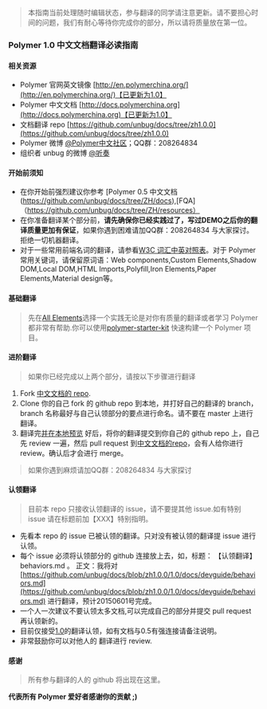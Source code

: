  > 本指南当前处理随时编辑状态，参与翻译的同学请注意更新。请不要担心时间的问题，我们有耐心等待你完成你的部分，所以请将质量放在第一位。

### Polymer 1.0 中文文档翻译必读指南
#### 相关资源
 - Polymer 官网英文镜像 [http://en.polymerchina.org/](http://en.polymerchina.org/)【已更新为1.0】
 - Polymer 中文文档 [http://docs.polymerchina.org](http://docs.polymerchina.org)【已更新为1.0】
 - 文档翻译 repo [https://github.com/unbug/docs/tree/zh1.0.0](https://github.com/unbug/docs/tree/zh1.0.0)
 - Polymer 微博 [@Polymer中文社区](http://weibo.com/u/3631834213?from=profile&wvr=5&loc=infdomain)；QQ群：208264834
 - 组织者 unbug 的微博 [@听奏](http://weibo.com/unbug)

#### 开始前须知
 - 在你开始前强烈建议你参考 [Polymer 0.5 中文文档(https://github.com/unbug/docs/tree/ZH/docs),[FQA]（https://github.com/unbug/docs/tree/ZH/resources）
 - 在你准备翻译某个部分前，**请先确保你已经实践过了，写过DEMO之后你的翻译质量更加有保证**，如果你遇到困难请加QQ群：208264834 与大家探讨。拒绝一切机器翻译。
 - 对于一些常用前端名词的翻译，请参看[W3C 词汇中英对照表](http://w3c-html-ig-zh.github.io/w3c-glossary/)。对于 Polymer 常用关键词，请保留原词语：Web components,Custom Elements,Shadow DOM,Local DOM,HTML Imports,Polyfill,Iron Elements,Paper Elements,Material design等。

#### 基础翻译
> 先在[All Elements](https://elements.polymer-project.org/browse)选择一个实践无论是对你有质量的翻译或者学习 Polymer 都非常有帮助.你可以使用[polymer-starter-kit](https://github.com/unbug/polymer-starter-kit/tree/zh) 快速构建一个 Polymer 项目。

#### 进阶翻译
> 如果你已经完成以上两个部分，请按以下步骤进行翻译

1. Fork [中文文档的 repo](https://github.com/unbug/docs/tree/zh1.0.0).
2. Clone 你的自己 fork 的 github repo 到本地，并打好自己的翻译的 branch，branch 名称最好与自己认领部分的要点进行命名。请不要在 master 上进行翻译。
3. 翻译完[并在本地预览](https://github.com/unbug/docs/blob/zh1.0.0/README.md) 好后，将你的翻译提交到你自己的 github repo 上，自己先 review 一遍，然后 pull request 到[中文文档的repo](https://github.com/unbug/docs/tree/zh1.0.0)，会有人给你进行 review。确认后才会进行 merge。

> 如果你遇到麻烦请加QQ群：208264834 与大家探讨

#### 认领翻译
> 目前本 repo 只接收认领翻译的 issue，请不要提其他 issue.如有特别 issue 请在标题前加【XXX】特别指明。

- 先看本 repo 的 issue 已被认领的翻译。只对没有被认领的翻译提 issue 进行认领。
- 每个 issue 必须将认领部分的 github 连接放上去，如，标题： 【认领翻译】behaviors.md 。 正文：我将对[https://github.com/unbug/docs/blob/zh1.0.0/1.0/docs/devguide/behaviors.md](https://github.com/unbug/docs/blob/zh1.0.0/1.0/docs/devguide/behaviors.md) 进行翻译，预计20150601号完成。
- 一个人一次建议不要认领太多文档,可以完成自己的部分并提交 pull request 再认领新的。
- 目前仅接受[1.0](https://github.com/unbug/docs/tree/zh1.0.0/1.0)的翻译认领，如有文档与0.5有强连接请备注说明。
- 非常鼓励你可以对他人的 翻译进行 review.

#### 感谢
 > 所有参与翻译的人的 github 将出现在这里。

**代表所有 Polymer 爱好者感谢你的贡献 ;)**
